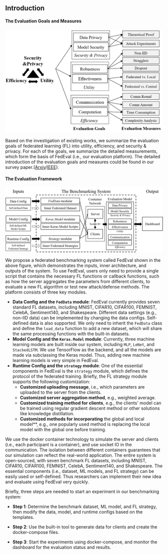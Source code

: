 ## Introduction

#### The Evaluation Goals and Measures

![FL Evaluation Goals and Measures](images/FL_evaluation_goal.png)

Based on the investigation of existing works, we summarize the evaluation goals of federated learning (FL) into utility, efficiency, and security \& privacy. For each of the goals, we summarize the detailed measurements, which form the basis of FedEval (i.e., our evaluation platform). The detailed introduction of the evaluation goals and measures could be found in our survey paper.([Arxiv](https://arxiv.org/abs/2308.11841)/[IEEE](https://ieeexplore.ieee.org/abstract/document/10480259)).

#### The Evaluation Framework

![The framework of FedEval benchmarking system](images/bm_system.png)

We propose a federated benchmarking system called FedEval shown in the above figure, which demonstrates the inputs, inner architecture, and outputs of the system. To use FedEval, users only need to provide a single script that contains the necessary FL functions or callback functions, such as how the server aggregates the parameters from different clients, to evaluate a new FL algorithm or test new attack/defense methods. The platform consists of three key modules.

-  **Data Config and the `FedData` module**: FedEval currently provides seven standard FL datasets, including MNIST, CIFAR10, CIFAR100, FEMNIST, CelebA, Sentiment140, and Shakespeare. Different data settings (e.g., non-IID data) can be implemented by changing the data configs. Self-defined data is also supported. We only need to inherit the `FedData` class and define the `load_data` function to add a new dataset, which will share the same processing functions with the built-in datasets.
- **Model Config and the `Keras.Model` module**: Currently, three machine learning models are built inside our system, including `MLP`, `LeNet`, and `StackedLSTM`. We use TensorFlow as the backend, and all the models are made via subclassing the Keras model. Thus, adding new machine learning models is very simple in FedEval.
- **Runtime Config and the `strategy` module**: One of the essential components in FedEval is the `strategy` module, which defines the protocol of the federated training. Briefly, the FL strategy module supports the following customization:
   - **Customized uploading message**, i.e., which parameters are uploaded to the server from the clients.
   - **Customized server aggregation method**, e.g., weighted average.
   - **Customized training method for clients**, e.g., the clients' model can be trained using regular gradient descent method or other solutions like knowledge distillation.
   - **Customized **methods** for incorporating** the global and local model**, e.g., one popularly used method is replacing the local model with the global one before training.

We use the docker container technology to simulate the server and clients (i.e., each participant is a container), and use socket IO in the communication. The isolation between different containers guarantees that our simulation can reflect the real-world application. The entire system is open-sourced, with seven benchmark FL datasets, including MNIST, CIFAR10, CIFAR100, FEMNIST, CelebA, Sentiment140, and Shakespeare. The essential components (i.e., dataset, ML models, and FL strategy) can be easily used or self-defined. Thus researchers can implement their new idea and evaluate using FedEval very quickly.

Briefly, three steps are needed to start an experiment in our benchmarking system:

-  **Step 1**: Determine the benchmark dataset, ML model, and FL strategy, then modify the data, model, and runtime configs based on the templates.

-  **Step 2**: Use the built-in tool to generate data for clients and create the docker-compose files.

-  **Step 3**: Start the experiments using docker-compose, and monitor the dashboard for the evaluation status and results.
